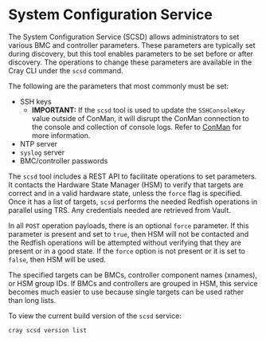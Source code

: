 # System Configuration Service

The System Configuration Service \(SCSD\) allows administrators to set various BMC and controller parameters.
These parameters are typically set during discovery, but this tool enables parameters to be set before or after discovery.
The operations to change these parameters are available in the Cray CLI under the `scsd` command.

The following are the parameters that most commonly must be set:

- SSH keys
  - **IMPORTANT:** If the `scsd` tool is used to update the `SSHConsoleKey` value outside of ConMan, it will disrupt the
    ConMan connection to the console and collection of console logs. Refer to [ConMan](../conman/ConMan.md) for more information.
- NTP server
- `syslog` server
- BMC/controller passwords

The `scsd` tool includes a REST API to facilitate operations to set parameters. It contacts the Hardware State Manager \(HSM\)
to verify that targets are correct and in a valid hardware state, unless the `force` flag is specified. Once it has a list of
targets, `scsd` performs the needed Redfish operations in parallel using TRS. Any credentials needed are retrieved from Vault.

In all `POST` operation payloads, there is an optional `force` parameter. If this parameter is present and set to `true`, then
HSM will not be contacted and the Redfish operations will be attempted without verifying that they are present or in a good state.
If the `force` option is not present or it is set to `false`, then HSM will be used.

The specified targets can be BMCs, controller component names (xnames), or HSM group IDs. If BMCs and controllers are grouped in
HSM, this service becomes much easier to use because single targets can be used rather than long lists.

To view the current build version of the `scsd` service:

```bash
cray scsd version list
```
